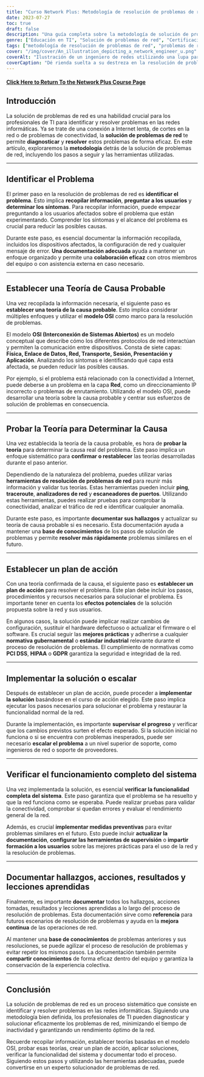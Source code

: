 ```yaml
---
title: "Curso Network Plus: Metodología de resolución de problemas de red"
date: 2023-07-27
toc: true
draft: false
description: "Una guía completa sobre la metodología de solución de problemas de red, que incluye pasos, herramientas y mejores prácticas para resolver problemas de red de forma eficiente y eficaz."
genre: ["Educación en TI", "Solución de problemas de red", "Certificación de redes", "Formación en TI", "Redes informáticas", "Competencias informáticas", "Conocimientos técnicos", "Profesionales de TI", "Conceptos de red", "Soporte de red"]
tags: ["metodología de resolución de problemas de red", "problemas de red", "Profesionales informáticos", "Modelo OSI", "herramientas de red", "pasos para solucionar problemas", "rendimiento de la red", "Conocimientos informáticos", "resolución de problemas", "diagnóstico de redes", "documentar la resolución de problemas", "configuración de red", "colaboración entre usuarios", "normativa gubernamental", "normas del sector", "PCI DSS", "HIPAA", "GDPR", "documentación de la red", "mejora continua", "base de conocimientos de la red", "funcionalidad del sistema", "medidas preventivas", "optimización del rendimiento de la red", "herramientas de solución de problemas de red", "conectividad de red", "Curso de formación en TI", "proceso de solución de problemas de red", "técnicas de solución de problemas de red", "mejores prácticas de soporte de red", "guía de solución de problemas de red"]
cover: "/img/cover/An_illustration_depicting_a_network_engineer_u.png"
coverAlt: "Ilustración de un ingeniero de redes utilizando una lupa para analizar las conexiones de red y solucionar problemas."
coverCaption: "Dé rienda suelta a su destreza en la resolución de problemas de red"
---
```


#### [Click Here to Return To the Network Plus Course Page](/network-plus-start)

## Introducción

La solución de problemas de red es una habilidad crucial para los profesionales de TI para identificar y resolver problemas en las redes informáticas. Ya se trate de una conexión a Internet lenta, de cortes en la red o de problemas de conectividad, la **solución de problemas de red** te permite **diagnosticar** y **resolver** estos problemas de forma eficaz. En este artículo, exploraremos la **metodología** detrás de la solución de problemas de red, incluyendo los pasos a seguir y las herramientas utilizadas.

______

## Identificar el Problema

El primer paso en la resolución de problemas de red es **identificar el problema**. Esto implica **recopilar información**, **preguntar a los usuarios** y **determinar los síntomas**. Para recopilar información, puede empezar preguntando a los usuarios afectados sobre el problema que están experimentando. Comprender los síntomas y el alcance del problema es crucial para reducir las posibles causas.

Durante este paso, es esencial documentar la información recopilada, incluidos los dispositivos afectados, la configuración de red y cualquier mensaje de error. **Una documentación adecuada** ayuda a mantener un enfoque organizado y permite una **colaboración eficaz** con otros miembros del equipo o con asistencia externa en caso necesario.

______

## Establecer una Teoría de Causa Probable

Una vez recopilada la información necesaria, el siguiente paso es **establecer una teoría de la causa probable**. Esto implica considerar múltiples enfoques y utilizar el **modelo OSI** como marco para la resolución de problemas.

El modelo **OSI (Interconexión de Sistemas Abiertos)** es un modelo conceptual que describe cómo los diferentes protocolos de red interactúan y permiten la comunicación entre dispositivos. Consta de siete capas: **Física, Enlace de Datos, Red, Transporte, Sesión, Presentación y Aplicación**. Analizando los síntomas e identificando qué capa está afectada, se pueden reducir las posibles causas.

Por ejemplo, si el problema está relacionado con la conectividad a Internet, puede deberse a un problema en la capa **Red**, como un direccionamiento IP incorrecto o problemas de enrutamiento. Utilizando el modelo OSI, puede desarrollar una teoría sobre la causa probable y centrar sus esfuerzos de solución de problemas en consecuencia.

______

## Probar la Teoría para Determinar la Causa

Una vez establecida la teoría de la causa probable, es hora de **probar la teoría** para determinar la causa real del problema. Este paso implica un enfoque sistemático para **confirmar o restablecer** las teorías desarrolladas durante el paso anterior.

Dependiendo de la naturaleza del problema, puedes utilizar varias **herramientas de resolución de problemas de red** para reunir más información y validar tus teorías. Estas herramientas pueden incluir **ping**, **traceroute**, **analizadores de red** y **escaneadores de puertos**. Utilizando estas herramientas, puedes realizar pruebas para comprobar la conectividad, analizar el tráfico de red e identificar cualquier anomalía.

Durante este paso, es importante **documentar sus hallazgos** y actualizar su teoría de causa probable si es necesario. Esta documentación ayuda a mantener una **base de conocimientos** de los pasos de solución de problemas y permite **resolver más rápidamente** problemas similares en el futuro.

______

## Establecer un plan de acción

Con una teoría confirmada de la causa, el siguiente paso es **establecer un plan de acción** para resolver el problema. Este plan debe incluir los pasos, procedimientos y recursos necesarios para solucionar el problema. Es importante tener en cuenta los **efectos potenciales** de la solución propuesta sobre la red y sus usuarios.

En algunos casos, la solución puede implicar realizar cambios de configuración, sustituir el hardware defectuoso o actualizar el firmware o el software. Es crucial seguir las **mejores prácticas** y adherirse a cualquier **normativa gubernamental** o **estándar industrial** relevante durante el proceso de resolución de problemas. El cumplimiento de normativas como **PCI DSS**, **HIPAA** o **GDPR** garantiza la seguridad e integridad de la red.

______

## Implementar la solución o escalar

Después de establecer un plan de acción, puede proceder a **implementar la solución** basándose en el curso de acción elegido. Este paso implica ejecutar los pasos necesarios para solucionar el problema y restaurar la funcionalidad normal de la red.

Durante la implementación, es importante **supervisar el progreso** y verificar que los cambios previstos surten el efecto esperado. Si la solución inicial no funciona o si se encuentra con problemas inesperados, puede ser necesario **escalar el problema** a un nivel superior de soporte, como ingenieros de red o soporte de proveedores.

______

## Verificar el funcionamiento completo del sistema

Una vez implementada la solución, es esencial **verificar la funcionalidad completa del sistema**. Este paso garantiza que el problema se ha resuelto y que la red funciona como se esperaba. Puede realizar pruebas para validar la conectividad, comprobar si quedan errores y evaluar el rendimiento general de la red.

Además, es crucial **implementar medidas preventivas** para evitar problemas similares en el futuro. Esto puede incluir **actualizar la documentación**, **configurar las herramientas de supervisión** o **impartir formación a los usuarios** sobre las mejores prácticas para el uso de la red y la resolución de problemas.

______

## Documentar hallazgos, acciones, resultados y lecciones aprendidas

Finalmente, es importante **documentar** todos los hallazgos, acciones tomadas, resultados y lecciones aprendidas a lo largo del proceso de resolución de problemas. Esta documentación sirve como **referencia** para futuros escenarios de resolución de problemas y ayuda en la **mejora continua** de las operaciones de red.

Al mantener una **base de conocimientos** de problemas anteriores y sus resoluciones, se puede agilizar el proceso de resolución de problemas y evitar repetir los mismos pasos. La documentación también permite **compartir conocimientos** de forma eficaz dentro del equipo y garantiza la conservación de la experiencia colectiva.

______

## Conclusión

La solución de problemas de red es un proceso sistemático que consiste en identificar y resolver problemas en las redes informáticas. Siguiendo una metodología bien definida, los profesionales de TI pueden diagnosticar y solucionar eficazmente los problemas de red, minimizando el tiempo de inactividad y garantizando un rendimiento óptimo de la red.

Recuerde recopilar información, establecer teorías basadas en el modelo OSI, probar esas teorías, crear un plan de acción, aplicar soluciones, verificar la funcionalidad del sistema y documentar todo el proceso. Siguiendo estos pasos y utilizando las herramientas adecuadas, puede convertirse en un experto solucionador de problemas de red.
